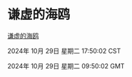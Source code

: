 # 谦虚的海鸥
[谦虚的海鸥](http://219.139.197.74:56308/qxdho/course/base/hotlink/index.php)

2024年 10月 29日 星期二 17:50:02 CST

2024年 10月 29日 星期二 09:50:02 GMT
